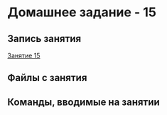 # Домашнее задание - 15

## Запись занятия

[Занятие 15](https://meet76231018.adobeconnect.com/p96c4r0rlgdi/)

## Файлы с занятия

[](https://github.com/kovasorov/DevOpsCourse/tree/master/homework_14/les_14)

## Команды, вводимые на занятии
